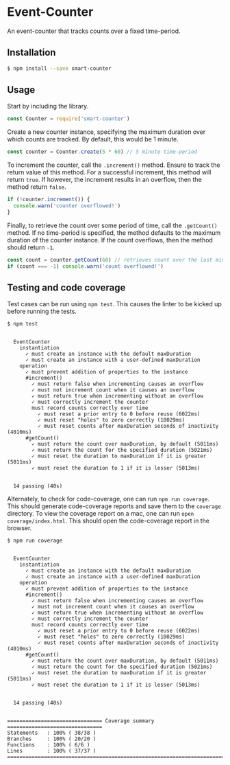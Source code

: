 # Event-Counter

An event-counter that tracks counts over a fixed time-period.

## Installation

``` bash
$ npm install --save smart-counter
```

## Usage

Start by including the library.

```javascript
const Counter = require('smart-counter')
```

Create a new counter instance, specifying the maximum duration over which counts
are tracked. By default, this would be 1 minute.

```javascript
const counter = Counter.create(5 * 60) // 5 minute time-period
```

To increment the counter, call the `.increment()` method. Ensure to track the
return value of this method. For a successful increment, this method will
return `true`. If however, the increment results in an overflow, then the method
return `false`.

```javascript
if (!counter.increment()) {
  console.warn('counter overflowed!')
}
```

Finally, to retrieve the count over some period of time, call the `.getCount()`
method. If no time-period is specified, the method defaults to the maximum
duration of the counter instance. If the count overflows, then the method should
return `-1`.

```javascript
const count = counter.getCount(60) // retrieves count over the last minute
if (count === -1) console.warn('count overflowed!')
```

## Testing and code coverage

Test cases can be run using `npm test`. This causes the linter to be kicked up
before running the tests.

```
$ npm test


  EventCounter
    instantiation
      ✓ must create an instance with the default maxDuration
      ✓ must create an instance with a user-defined maxDuration
    operation
      ✓ must prevent addition of properties to the instance
      #increment()
        ✓ must return false when incrementing causes an overflow
        ✓ must not increment count when it causes an overflow
        ✓ must return true when incrementing without an overflow
        ✓ must correctly increment the counter
        must record counts correctly over time
          ✓ must reset a prior entry to 0 before reuse (6022ms)
          ✓ must reset "holes" to zero correctly (10029ms)
          ✓ must reset counts after maxDuration seconds of inactivity (4010ms)
      #getCount()
        ✓ must return the count over maxDuration, by default (5011ms)
        ✓ must return the count for the specified duration (5021ms)
        ✓ must reset the duration to maxDuration if it is greater (5011ms)
        ✓ must reset the duration to 1 if it is lesser (5013ms)


  14 passing (40s)
```

Alternately, to check for code-coverage, one can run `npm run coverage`. This
should generate code-coverage reports and save them to the `coverage` directory.
To view the coverage report on a mac, one can run `open coverage/index.html`.
This should open the code-coverage report in the browser.

```
$ npm run coverage


  EventCounter
    instantiation
      ✓ must create an instance with the default maxDuration
      ✓ must create an instance with a user-defined maxDuration
    operation
      ✓ must prevent addition of properties to the instance
      #increment()
        ✓ must return false when incrementing causes an overflow
        ✓ must not increment count when it causes an overflow
        ✓ must return true when incrementing without an overflow
        ✓ must correctly increment the counter
        must record counts correctly over time
          ✓ must reset a prior entry to 0 before reuse (6022ms)
          ✓ must reset "holes" to zero correctly (10029ms)
          ✓ must reset counts after maxDuration seconds of inactivity (4010ms)
      #getCount()
        ✓ must return the count over maxDuration, by default (5011ms)
        ✓ must return the count for the specified duration (5021ms)
        ✓ must reset the duration to maxDuration if it is greater (5011ms)
        ✓ must reset the duration to 1 if it is lesser (5013ms)


  14 passing (40s)


=============================== Coverage summary ===============================
Statements   : 100% ( 38/38 )
Branches     : 100% ( 20/20 )
Functions    : 100% ( 6/6 )
Lines        : 100% ( 37/37 )
================================================================================
```
